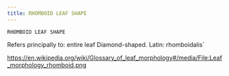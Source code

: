 ```yaml
---
title: RHOMBOID LEAF SHAPE
---
```

`RHOMBOID LEAF SHAPE`

Refers principally to: entire leaf
Diamond-shaped.
Latin: rhomboidalis`

https://en.wikipedia.org/wiki/Glossary_of_leaf_morphology#/media/File:Leaf_morphology_rhomboid.png